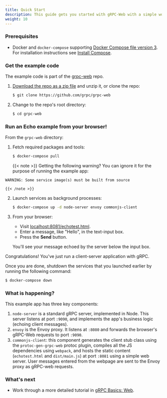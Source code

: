```yaml
---
title: Quick Start
description: This guide gets you started with gRPC-Web with a simple working example.
weight: 10
---
```


### Prerequisites

- Docker and `docker-compose` supporting [Docker Compose file version 3][dcfv3].
  For installation instructions see [Install Compose][install].

  [dcfv3]: https://docs.docker.com/compose/compose-file/compose-versioning
  [install]: https://docs.docker.com/compose/install/#install-compose

### Get the example code

The example code is part of the [grpc-web][] repo.

 1. [Download the repo as a zip file][download] and unzip it, or clone
    the repo:

    ```sh
    $ git clone https://github.com/grpc/grpc-web
    ```

 2. Change to the repo's root directory:

    ```sh
    $ cd grpc-web
    ```

### Run an Echo example from your browser!

From the `grpc-web` directory:

 1. Fetch required packages and tools:

    ```sh
    $ docker-compose pull
    ```

    {{< note >}}
Getting the following warning? You can ignore it for the purpose of running the
example app:

```nocode
WARNING: Some service image(s) must be built from source
```
    {{< /note >}}

 2. Launch services as background processes:

    ```sh
    $ docker-compose up -d node-server envoy commonjs-client
    ```

 3. From your browser:

    - Visit
    [localhost:8081/echotest.html](http://localhost:8081/echotest.html).
    - Enter a message, like "Hello", in the text-input box.
    - Press the **Send** button.

    You'll see your message echoed by the server below the input box.

Congratulations! You've just run a client-server application with gRPC.

Once you are done, shutdown the services that you launched earlier by running
the following command:

```sh
$ docker-compose down
```

### What is happening?

This example app has three key components:

 1. `node-server` is a standard gRPC server, implemented in Node. This server
    listens at port `:9090`, and implements the app's business logic (echoing
    client messages).
 2. `envoy` is the Envoy proxy. It listens at `:8080` and forwards the browser's
    gRPC-Web requests to port `:9090`.
 3. `commonjs-client`: this component generates the client stub class using the
    `protoc-gen-grpc-web` protoc plugin, compiles all the JS dependencies using
    `webpack`, and hosts the static content (`echotest.html` and `dist/main.js`)
    at port `:8081` using a simple web server. User messages entered from the
    webpage are sent to the Envoy proxy as gRPC-web requests.

### What's next

- Work through a more detailed tutorial in [gRPC Basics:
  Web](/docs/tutorials/basic/web/).

[grpc-web]: https://github.com/grpc/grpc-web
[download]: https://github.com/grpc/grpc-web/archive/master.zip
